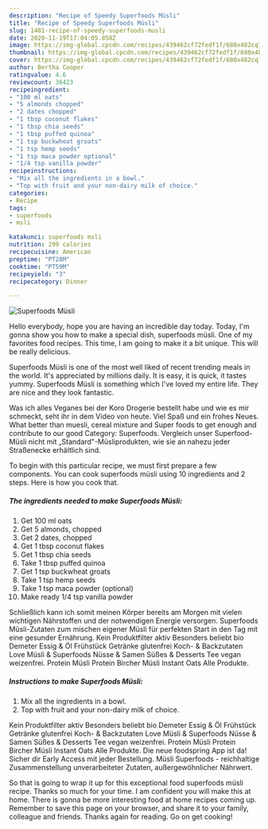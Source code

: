 ```yaml
---
description: "Recipe of Speedy Superfoods Müsli"
title: "Recipe of Speedy Superfoods Müsli"
slug: 1481-recipe-of-speedy-superfoods-musli
date: 2020-11-19T17:04:05.858Z
image: https://img-global.cpcdn.com/recipes/439462cf72fedf1f/680x482cq70/superfoods-musli-recipe-main-photo.jpg
thumbnail: https://img-global.cpcdn.com/recipes/439462cf72fedf1f/680x482cq70/superfoods-musli-recipe-main-photo.jpg
cover: https://img-global.cpcdn.com/recipes/439462cf72fedf1f/680x482cq70/superfoods-musli-recipe-main-photo.jpg
author: Bertha Cooper
ratingvalue: 4.6
reviewcount: 36423
recipeingredient:
- "100 ml oats"
- "5 almonds chopped"
- "2 dates chopped"
- "1 tbsp coconut flakes"
- "1 tbsp chia seeds"
- "1 tbsp puffed quinoa"
- "1 tsp buckwheat groats"
- "1 tsp hemp seeds"
- "1 tsp maca powder optional"
- "1/4 tsp vanilla powder"
recipeinstructions:
- "Mix all the ingredients in a bowl."
- "Top with fruit and your non-dairy milk of choice."
categories:
- Recipe
tags:
- superfoods
- msli

katakunci: superfoods msli 
nutrition: 299 calories
recipecuisine: American
preptime: "PT28M"
cooktime: "PT59M"
recipeyield: "3"
recipecategory: Dinner

---
```



![Superfoods Müsli](https://img-global.cpcdn.com/recipes/439462cf72fedf1f/680x482cq70/superfoods-musli-recipe-main-photo.jpg)

Hello everybody, hope you are having an incredible day today. Today, I'm gonna show you how to make a special dish, superfoods müsli. One of my favorites food recipes. This time, I am going to make it a bit unique. This will be really delicious.

Superfoods Müsli is one of the most well liked of recent trending meals in the world. It's appreciated by millions daily. It is easy, it is quick, it tastes yummy. Superfoods Müsli is something which I've loved my entire life. They are nice and they look fantastic.

Was ich alles Veganes bei der Koro Drogerie bestellt habe und wie es mir schmeckt, seht ihr in dem Video von heute. Viel Spaß und ein frohes Neues. What better than muesli, cereal mixture and Super foods to get enough and contribute to our good Category: Superfoods. Vergleich unser Superfood-Müsli nicht mit „Standard&#34;-Müsliprodukten, wie sie an nahezu jeder Straßenecke erhältlich sind.


To begin with this particular recipe, we must first prepare a few components. You can cook superfoods müsli using 10 ingredients and 2 steps. Here is how you cook that.

<!--inarticleads1-->

##### The ingredients needed to make Superfoods Müsli:

1. Get 100 ml oats
1. Get 5 almonds, chopped
1. Get 2 dates, chopped
1. Get 1 tbsp coconut flakes
1. Get 1 tbsp chia seeds
1. Take 1 tbsp puffed quinoa
1. Get 1 tsp buckwheat groats
1. Take 1 tsp hemp seeds
1. Take 1 tsp maca powder (optional)
1. Make ready 1/4 tsp vanilla powder


Schließlich kann ich somit meinen Körper bereits am Morgen mit vielen wichtigen Nährstoffen und der notwendigen Energie versorgen. Superfoods Müsli-Zutaten zum mischen eigener Müsli für perfekten Start in den Tag mit eine gesunder Ernährung. Kein Produktfilter aktiv Besonders beliebt bio Demeter Essig &amp; Öl Frühstück Getränke glutenfrei Koch- &amp; Backzutaten Love Müsli &amp; Superfoods Nüsse &amp; Samen Süßes &amp; Desserts Tee vegan weizenfrei. Protein Müsli Protein Bircher Müsli Instant Oats Alle Produkte. 

<!--inarticleads2-->

##### Instructions to make Superfoods Müsli:

1. Mix all the ingredients in a bowl.
1. Top with fruit and your non-dairy milk of choice.


Kein Produktfilter aktiv Besonders beliebt bio Demeter Essig &amp; Öl Frühstück Getränke glutenfrei Koch- &amp; Backzutaten Love Müsli &amp; Superfoods Nüsse &amp; Samen Süßes &amp; Desserts Tee vegan weizenfrei. Protein Müsli Protein Bircher Müsli Instant Oats Alle Produkte. Die neue foodspring App ist da! Sicher dir Early Access mit jeder Bestellung. Müsli Superfoods - reichhaltige Zusammenstellung unverarbeiteter Zutaten, außergewöhnlicher Nährwert. 

So that is going to wrap it up for this exceptional food superfoods müsli recipe. Thanks so much for your time. I am confident you will make this at home. There is gonna be more interesting food at home recipes coming up. Remember to save this page on your browser, and share it to your family, colleague and friends. Thanks again for reading. Go on get cooking!

